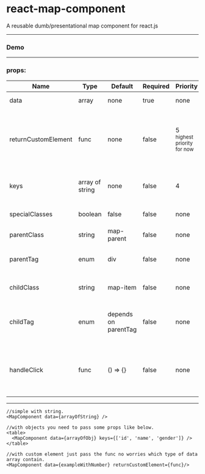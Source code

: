 # react-map-component
A reusable dumb/presentational map component for react.js

___

### Demo

___

### props:

| Name | Type | Default | Required | Priority | Details |
| ---- | ---- | ------- | -------- | -------- | ------- |
| data | array | none | true | none | Array of strings, numbers or objects. |
| returnCustomElement | func | none | false | 5 <br /><sub>highest priority for now</sub> | A function that return an html element or react component, it is call with three arguments. <br /> <ol><li>current element</li><li> index</li> <li> props Object</li></ol> |
| keys | array of string | none | false | 4 | A array of keys name that you want to add on DOM. </br> **Note:** pass only when data is array of objects |
| specialClasses | boolean | false | false | none | Add special classes on some elements same as **ng-repeat**. <br /> `Ex: $first, $middle and $last` |
| parentClass | string | map-parent | false | none | css class for root/parent element of map-component. |
| parentTag | enum | div | false | none | html tag for parent element of map-component, supported tags for now `['div', 'ul', 'ol', 'tbody', 'thead']` |
| childClass | string | map-item | false | none | css class for child element, applied on each child of map-component. |
| childTag | enum | depends on parentTag | false | none | html tag for child element of map-comonent, supported tags for now `['h1','h2','h3','h4','h5','h6', 'div', 'section', 'span', 'li', 'tr']` |
| handleClick | func | () => {} | false | none | click handler for child element of map-component. <br /> **Note:** call with two arguments. <br /><ol><li> item</li> <li> index</li> |
___

```
//simple with string.
<MapComponent data={arrayOfString} />

//with objects you need to pass some props like below.
<table>
  <MapComponent data={arrayOfObj} keys={['id', 'name', 'gender']} />
</table>

//with custom element just pass the func no worries which type of data array contain.
<MapComponent data={exampleWithNumber} returnCustomElement={func}/>
```